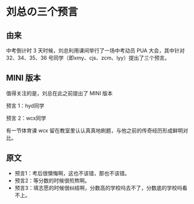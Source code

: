 # 刘总の三个预言

##  由来

中考倒计时 $3$ 天时候，刘总利用课间举行了一场中考动员 PUA 大会，其中针对 32、34、35、36 号同学（即xmy、cjs、zcm、lyy）提出了三个预言。

## MINI 版本

值得关注的是，刘总在此之前提出了 MINI 版本

预言 $1$：hyd同学

预言 $2$：wcx同学

有一节体育课 wcx 留在教室里认认真真地刷题，与他之前的传奇经历形成鲜明对比。

## 原文

- 预言1：考后很懊悔啊，这也不该错，那也不该错。  
- 预言2：等分数的时候很煎熬啊。  
- 预言3：填志愿的时候很纠结啊，分数高的学校吗去不了，分数底的学校吗看不上。  